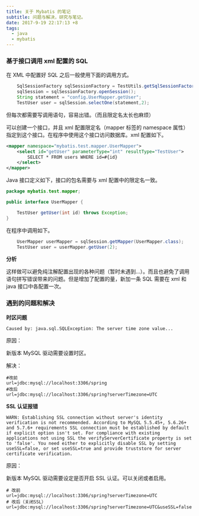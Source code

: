```yaml
---
title: 关于 Mybatis 的笔记
subtitle: 问题与解决，研究与笔记。
date: 2017-9-19 22:17:13 +8
tags:
  - java
  - mybatis
---
```


### 基于接口调用 xml 配置的 SQL

在 XML 中配置好 SQL 之后一般使用下面的调用方式。

```java
    SqlSessionFactory sqlSessionFactory = TestUtils.getSqlSessionFactory();
    sqlSession = sqlSessionFactory.openSession();
    String statement = "config.UserMapper.getUser";
    TestUser user = sqlSession.selectOne(statement,2);
```

但每次都需要写调用语句，容易出错。（而且限定名太长也麻烦）

可以创建一个接口，并且 xml 配置限定名（mapper 标签的 namespace 属性）指定到这个接口。在程序中使用这个接口访问数据库。xml 配置如下。

```xml
<mapper namespace="mybatis.test.mapper.UserMapper">
    <select id="getUser" parameterType="int" resultType="TestUser">
        SELECT * FROM users WHERE id=#{id}
    </select>
</mapper>
```

Java 接口定义如下，接口的包名需要与 xml 配置中的限定名一致。

```java
package mybatis.test.mapper;

public interface UserMapper {

    TestUser getUser(int id) throws Exception;
}
```

在程序中调用如下。

```java
    UserMapper userMapper = sqlSession.getMapper(UserMapper.class);
    TestUser user = userMapper.getUser(2);
```

**分析**

这样做可以避免纯注解配置出现的各种问题（暂时未遇到...）。而且也避免了调用语句拼写错误带来的问题。但是增加了配置的量，新加一条 SQL 需要在 xml 和 java 接口中各配置一次。

### 遇到的问题和解决

**时区问题**

`Caused by: java.sql.SQLException: The server time zone value...`

原因：

新版本 MySQL 驱动需要设置时区。

解决：

```properties
#改前
url=jdbc:mysql://localhost:3306/spring
#改后
url=jdbc:mysql://localhost:3306/spring?serverTimezone=UTC
```

**SSL 认证报错**

`WARN: Establishing SSL connection without server's identity verification is not recommended. According to MySQL 5.5.45+, 5.6.26+ and 5.7.6+ requirements SSL connection must be established by default if explicit option isn't set. For compliance with existing applications not using SSL the verifyServerCertificate property is set to 'false'. You need either to explicitly disable SSL by setting useSSL=false, or set useSSL=true and provide truststore for server certificate verification.`

原因：

新版本 MySQL 驱动需要设定是否开启 SSL 认证。可以关闭或者启用。

```properties
# 改前
url=jdbc:mysql://localhost:3306/spring?serverTimezone=UTC
# 改后（关闭SSL）
url=jdbc:mysql://localhost:3306/spring?serverTimezone=UTC&useSSL=false
```

